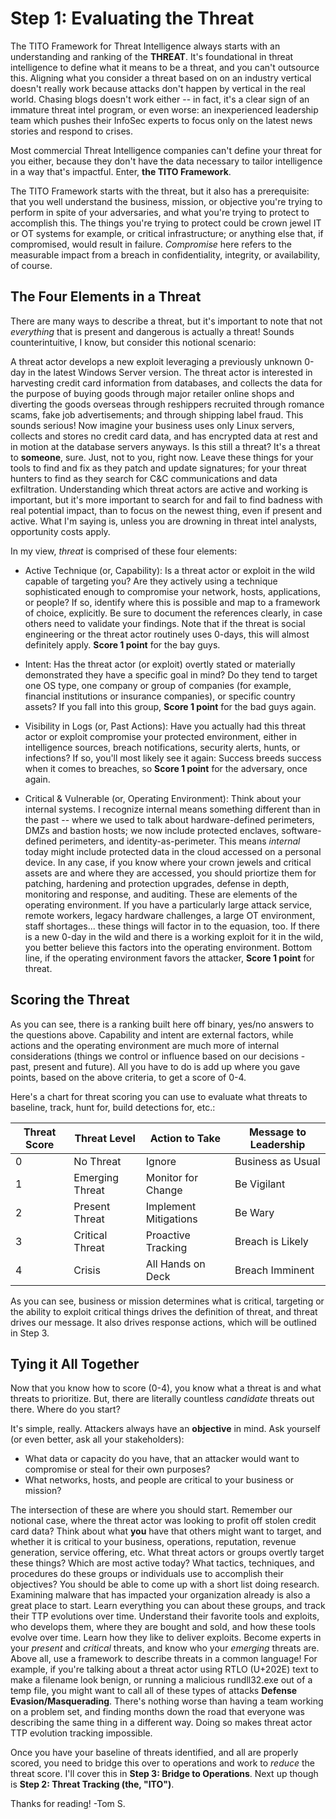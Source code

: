 # Step 1: Evaluating the Threat

The TITO Framework for Threat Intelligence always starts with an understanding and ranking of the **THREAT**. It's foundational in threat intelligence to define what it means to be a threat, and you can't outsource this. Aligning what you consider a threat based on on an industry vertical doesn't really work because attacks don't happen by vertical in the real world. Chasing blogs doesn't work either -- in fact, it's a clear sign of an immature threat intel program, or even worse: an inexperienced leadership team which pushes their InfoSec experts to focus only on the latest news stories and respond to crises. 

Most commercial Threat Intelligence companies can't define your threat for you either, because they don't have the data necessary to tailor intelligence in a way that's impactful. Enter, **the TITO Framework**. 

The TITO Framework starts with the threat, but it also has a prerequisite: that you well understand the business, mission, or objective you're trying to perform in spite of your adversaries, and what you're trying to protect to accomplish this. The things you're trying to protect could be crown jewel IT or OT systems for example, or critical infrastructure; or anything else that, if compromised, would result in failure. *Compromise* here refers to the measurable impact from a breach in confidentiality, integrity, or availability, of course.

## The Four Elements in a Threat

There are many ways to describe a threat, but it's important to note that not *everything* that is present and dangerous is actually a threat! Sounds counterintuitive, I know, but consider this notional scenario: 

A threat actor develops a new exploit leveraging a previously unknown 0-day in the latest Windows Server version. The threat actor is interested in harvesting credit card information from databases, and collects the data for the purpose of buying goods through major retailer online shops and diverting the goods overseas through reshippers recruited through romance scams, fake job advertisements; and through shipping label fraud. This sounds serious! Now imagine your business uses only Linux servers, collects and stores no credit card data, and has encrypted data at rest and in motion at the database servers anyways. Is this still a threat? It's a threat to **someone**, sure. Just, not to you, right now. Leave these things for your tools to find and fix as they patch and update signatures; for your threat hunters to find as they search for C&C communications and data exfiltration. Understanding which threat actors are active and working is important, but it's more important to search for and fail to find badness with real potential impact, than to focus on the newest thing, even if present and active. What I'm saying is, unless you are drowning in threat intel analysts, opportunity costs apply.

In my view, *threat* is comprised of these four elements:

* Active Technique (or, Capability): Is a threat actor or exploit in the wild capable of targeting you? Are they actively using a technique sophisticated enough to compromise your network, hosts, applications, or people? If so, identify where this is possible and map to a framework of choice, explicitly. Be sure to document the references clearly, in case others need to validate your findings. Note that if the threat is social engineering or the threat actor routinely uses 0-days, this will almost definitely apply. **Score 1 point** for the bay guys. 

* Intent: Has the threat actor (or exploit) overtly stated or materially demonstrated they have a specific goal in mind? Do they tend to target one OS type, one company or group of companies (for example, financial institutions or insurance companies), or specific country assets? If you fall into this group, **Score 1 point** for the bad guys again. 

* Visibility in Logs (or, Past Actions): Have you actually had this threat actor or exploit compromise your protected environment, either in intelligence sources, breach notifications, security alerts, hunts, or infections? If so, you'll most likely see it again: Success breeds success when it comes to breaches, so **Score 1 point** for the adversary, once again.

* Critical & Vulnerable (or, Operating Environment): Think about your internal systems. I recognize internal means something different than in the past -- where we used to talk about hardware-defined perimeters, DMZs and bastion hosts; we now include protected enclaves, software-defined perimeters, and identity-as-perimeter. This means *internal* today might include protected data in the cloud accessed on a personal device. In any case, if you know where your crown jewels and critical assets are and where they are accessed, you should priortize them for patching, hardening and protection upgrades, defense in depth, monitoring and response, and auditing. These are elements of the operating environment. If you have a particularly large attack service, remote workers, legacy hardware challenges, a large OT environment, staff shortages... these things will factor in to the equasion, too. If there is a new 0-day in the wild and there is a working exploit for it in the wild, you better believe this factors into the operating environment. Bottom line, if the operating environment favors the attacker, **Score 1 point** for threat. 

## Scoring the Threat

As you can see, there is a ranking built here off binary, yes/no answers to the questions above. Capability and intent are external factors, while actions and the operating environment are much more of internal considerations (things we control or influence based on our decisions - past, present and future). All you have to do is add up where you gave points, based on the above criteria, to get a score of 0-4. 

Here's a chart for threat scoring you can use to evaluate what threats to baseline, track, hunt for, build detections for, etc.:

Threat Score | Threat Level | Action to Take | Message to Leadership
------------ | ------------ | -------------- | ---------------------
0 | No Threat | Ignore | Business as Usual
1 | Emerging Threat | Monitor for Change | Be Vigilant
2 | Present Threat | Implement Mitigations | Be Wary
3 | Critical Threat | Proactive Tracking | Breach is Likely
4 | Crisis | All Hands on Deck | Breach Imminent

As you can see, business or mission determines what is critical, targeting or the ability to exploit critical things drives the definition of threat, and threat drives our message. It also drives response actions, which will be outlined in Step 3. 

## Tying it All Together

Now that you know how to score (0-4), you know what a threat is and what threats to prioritize. But, there are literally countless *candidate* threats out there. Where do you start? 

It's simple, really. Attackers always have an **objective** in mind. Ask yourself (or even better, ask all your stakeholders):

* What data or capacity do you have, that an attacker would want to compromise or steal for their own purposes? 
* What networks, hosts, and people are critical to your business or mission? 

The intersection of these are where you should start. Remember our notional case, where the threat actor was looking to profit off stolen credit card data? Think about what **you** have that others might want to target, and whether it is critical to your business, operations, reputation, revenue generation, service offering, etc. What threat actors or groups overtly target these things? Which are most active today? What tactics, techniques, and procedures do these groups or individuals use to accomplish their objectives? You should be able to come up with a short list doing research. Examining malware that has impacted your organization already is also a great place to start. Learn everything you can about these groups, and track their TTP evolutions over time. Understand their favorite tools and exploits, who develops them, where they are bought and sold, and how these tools evolve over time. Learn how they like to deliver exploits. Become experts in your *present* and *critical* threats, and know who your *emerging* threats are. Above all, use a framework to describe threats in a common language! For example, if you're talking about a threat actor using RTLO (U+202E) text to make a filename look benign, or running a malicious rundll32.exe out of a temp file, you might want to call all of these types of attacks **Defense Evasion/Masquerading**. There's nothing worse than having a team working on a problem set, and finding months down the road that everyone was describing the same thing in a different way. Doing so makes threat actor TTP evolution tracking impossible.

Once you have your baseline of threats identified, and all are properly scored, you need to bridge this over to operations and work to *reduce* the threat score. I'll cover this in **Step 3: Bridge to Operations**. Next up though is **Step 2: Threat Tracking (the, "ITO")**.

Thanks for reading! -Tom S.
